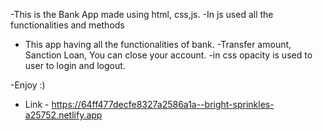 -This is the Bank App made using html, css,js.
-In js used all the functionalities and methods

- This app having all the functionalities of bank.
  -Transfer amount, Sanction Loan, You can close your account.
  -in css opacity is used to user to login and logout.

-Enjoy :)

- Link - https://64ff477decfe8327a2586a1a--bright-sprinkles-a25752.netlify.app
